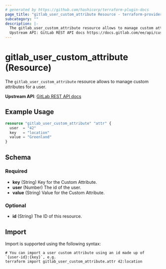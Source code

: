 ```yaml
---
# generated by https://github.com/hashicorp/terraform-plugin-docs
page_title: "gitlab_user_custom_attribute Resource - terraform-provider-gitlab"
subcategory: ""
description: |-
  The gitlab_user_custom_attribute resource allows to manage custom attributes for a user.
  Upstream API: GitLab REST API docs https://docs.gitlab.com/ee/api/custom_attributes.html
---
```


# gitlab_user_custom_attribute (Resource)

The `gitlab_user_custom_attribute` resource allows to manage custom attributes for a user.

**Upstream API**: [GitLab REST API docs](https://docs.gitlab.com/ee/api/custom_attributes.html)

## Example Usage

```terraform
resource "gitlab_user_custom_attribute" "attr" {
  user  = "42"
  key   = "location"
  value = "Greenland"
}
```

<!-- schema generated by tfplugindocs -->
## Schema

### Required

- **key** (String) Key for the Custom Attribute.
- **user** (Number) The id of the user.
- **value** (String) Value for the Custom Attribute.

### Optional

- **id** (String) The ID of this resource.

## Import

Import is supported using the following syntax:

```shell
# You can import a user custom attribute using an id made up of `{user-id}:{key}`, e.g.
terraform import gitlab_user_custom_attribute.attr 42:location
```
